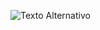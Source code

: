 ![Texto Alternativo](https://www.planttext.com/api/plantuml/png/VT0x3i8m30RWFQSmAr8lq05LmC800vMw80QhIOjH6qj9GE8ud84Zz6Aa4NrG7gFjJzQlFx4EZRlKbPYvaweLEBw9m_m8KRI07UzLITOPb0mnR3JbnE9jsx9kr8F2RibYV6rrXXN9tfP6MOGrEhPYk7n-3SBxQtFtw2SUsQoJVzDkML91EPfNXWbUuXd3HmDIXKc4rPTsLgmBCZNcr3nqhoV_scPZI7rs8nAbfI_-2G00)
